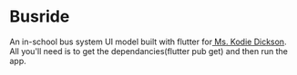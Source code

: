 # Busride
<p>
 An in-school bus system UI model built with flutter for<a href="https://www.github.com/K4Kode"> Ms. Kodie Dickson</a>.
 All you'll need is to get the dependancies(flutter pub get) and then run the app.
</p>
